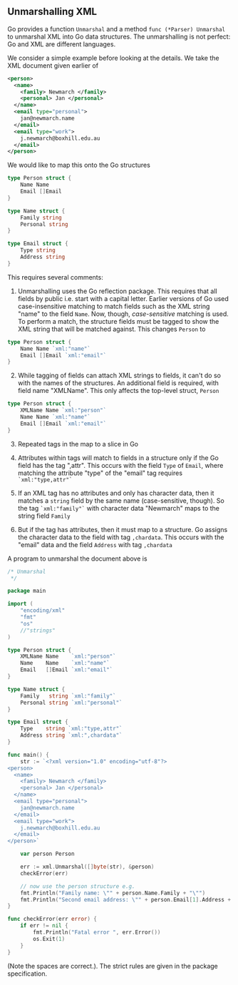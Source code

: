 ## Unmarshalling XML

Go provides a function `Unmarshal` and a method `func (*Parser) Unmarshal` to unmarshal XML into Go data structures. The unmarshalling is not perfect: Go and XML are different languages.

We consider a simple example before looking at the details. We take the XML document given earlier of

```xml
<person>
  <name>
    <family> Newmarch </family>
    <personal> Jan </personal>
  </name>
  <email type="personal">
    jan@newmarch.name
  </email>
  <email type="work">
    j.newmarch@boxhill.edu.au
  </email>
</person>
```

We would like to map this onto the Go structures

```go
type Person struct {
	Name Name
	Email []Email
}

type Name struct {
	Family string
	Personal string
}

type Email struct {
	Type string
	Address string
}
```

This requires several comments:

1. Unmarshalling uses the Go reflection package. This requires that all fields by public i.e. start with a capital letter. Earlier versions of Go used case-insensitive matching to match fields such as the XML string "name" to the field `Name`. Now, though, *case-sensitive* matching is used. To perform a match, the structure fields must be tagged to show the XML string that will be matched against. This changes `Person` to

```go
type Person struct {
	Name Name `xml:"name"`
	Email []Email `xml:"email"`
}
```
    	
2. While tagging of fields can attach XML strings to fields, it can't do so with the names of the structures. An additional field is required, with field name "XMLName". This only affects the top-level struct, `Person`

```go
type Person struct {
    XMLName Name `xml:"person"`
	Name Name `xml:"name"`
	Email []Email `xml:"email"`
}
```
    	
3. Repeated tags in the map to a slice in Go

4. Attributes within tags will match to fields in a structure only if the Go field has the tag ",attr". This occurs with the field `Type` of `Email`, where matching the attribute "type" of the "email" tag requires `` `xml:"type,attr"` ``

5. If an XML tag has no attributes and only has character data, then it matches a `string` field by the same name (case-sensitive, though). So the tag `` `xml:"family"` `` with character data "Newmarch" maps to the string field `Family`
    
6. But if the tag has attributes, then it must map to a structure. Go assigns the character data to the field with tag  `,chardata`. This occurs with the "email" data and the field `Address` with tag `,chardata`

A program to unmarshal the document above is

```go
/* Unmarshal
 */

package main

import (
	"encoding/xml"
	"fmt"
	"os"
	//"strings"
)

type Person struct {
	XMLName Name    `xml:"person"`
	Name    Name    `xml:"name"`
	Email   []Email `xml:"email"`
}

type Name struct {
	Family   string `xml:"family"`
	Personal string `xml:"personal"`
}

type Email struct {
	Type    string `xml:"type,attr"`
	Address string `xml:",chardata"`
}

func main() {
	str := `<?xml version="1.0" encoding="utf-8"?>
<person>
  <name>
    <family> Newmarch </family>
    <personal> Jan </personal>
  </name>
  <email type="personal">
    jan@newmarch.name
  </email>
  <email type="work">
    j.newmarch@boxhill.edu.au
  </email>
</person>`

	var person Person

	err := xml.Unmarshal([]byte(str), &person)
	checkError(err)

	// now use the person structure e.g.
	fmt.Println("Family name: \"" + person.Name.Family + "\"")
	fmt.Println("Second email address: \"" + person.Email[1].Address + "\"")
}

func checkError(err error) {
	if err != nil {
		fmt.Println("Fatal error ", err.Error())
		os.Exit(1)
	}
}
```

(Note the spaces are correct.). The strict rules are given in the package specification. 
